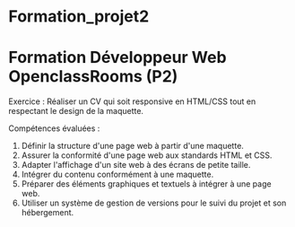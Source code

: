# Formation_projet2 
# Formation Développeur Web OpenclassRooms (P2)

Exercice : Réaliser un CV qui soit responsive en HTML/CSS tout en respectant le design de la maquette. 

Compétences évaluées :
 1. Définir la structure d'une page web à partir d'une maquette.
 2. Assurer la conformité d'une page web aux standards HTML et CSS. 
 3. Adapter l'affichage d'un site web à des écrans de petite taille.
 4. Intégrer du contenu conformément à une maquette.
 5. Préparer des éléments graphiques et textuels à intégrer à une page web.
 6. Utiliser un système de gestion de versions pour le suivi du projet et son hébergement.
